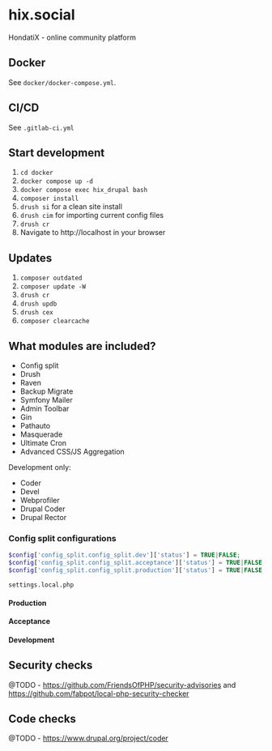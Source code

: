 # hix.social

HondatiX - online community platform

## Docker

See `docker/docker-compose.yml`.

## CI/CD

See `.gitlab-ci.yml`

## Start development

1. `cd docker`
2. `docker compose up -d`
3. `docker compose exec hix_drupal bash`
4. `composer install`
5. `drush si` for a clean site install
6. `drush cim` for importing current config files
7. `drush cr`
8. Navigate to http://localhost in your browser

## Updates

1. `composer outdated`
2. `composer update -W`
3. `drush cr`
4. `drush updb`
5. `drush cex`
6. `composer clearcache`

## What modules are included?

* Config split
* Drush
* Raven
* Backup Migrate
* Symfony Mailer
* Admin Toolbar
* Gin
* Pathauto
* Masquerade
* Ultimate Cron
* Advanced CSS/JS Aggregation

Development only:
* Coder
* Devel
* Webprofiler
* Drupal Coder
* Drupal Rector

### Config split configurations

```php
$config['config_split.config_split.dev']['status'] = TRUE|FALSE;
$config['config_split.config_split.acceptance']['status'] = TRUE|FALSE;
$config['config_split.config_split.production']['status'] = TRUE|FALSE;
```
`settings.local.php`

#### Production

#### Acceptance

#### Development

## Security checks

@TODO - https://github.com/FriendsOfPHP/security-advisories and https://github.com/fabpot/local-php-security-checker

## Code checks

@TODO - https://www.drupal.org/project/coder

